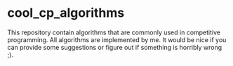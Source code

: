 # cool_cp_algorithms
This repository contain algorithms that are commonly used in competitive programming. All algorithms are implemented by me. It would be nice if you can provide some suggestions or figure out if something is horribly wrong ;).

